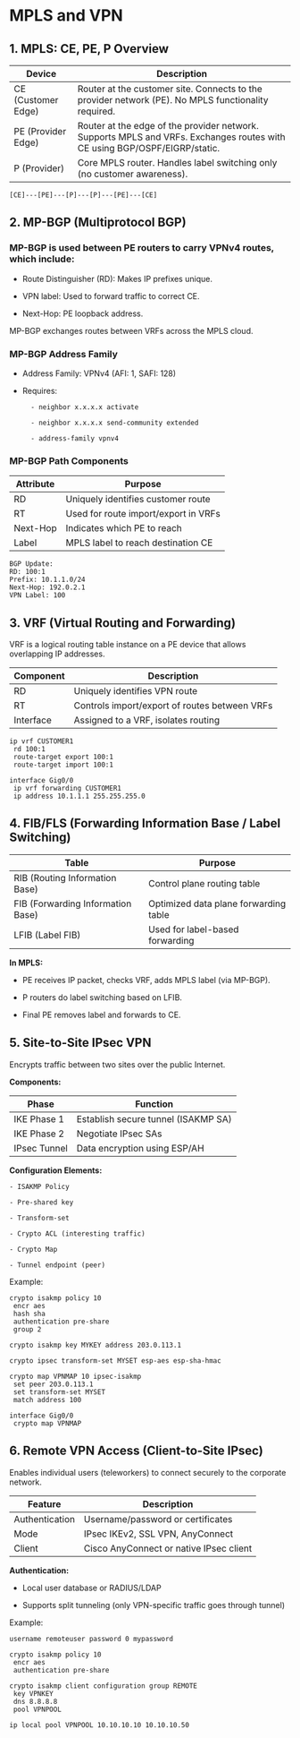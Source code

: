 # MPLS and VPN

## 1. MPLS: CE, PE, P Overview

| Device             | Description                                                                                                               |
| ------------------ | ------------------------------------------------------------------------------------------------------------------------- |
| CE (Customer Edge) | Router at the customer site. Connects to the provider network (PE). No MPLS functionality required.                       |
| PE (Provider Edge) | Router at the edge of the provider network. Supports MPLS and VRFs. Exchanges routes with CE using BGP/OSPF/EIGRP/static. |
| P (Provider)       | Core MPLS router. Handles label switching only (no customer awareness).                                                   |

```
[CE]---[PE]---[P]---[P]---[PE]---[CE]
```

## 2. MP-BGP (Multiprotocol BGP)

### MP-BGP is used between PE routers to carry VPNv4 routes, which include:

- Route Distinguisher (RD): Makes IP prefixes unique.

- VPN label: Used to forward traffic to correct CE.

- Next-Hop: PE loopback address.

 MP-BGP exchanges routes between VRFs across the MPLS cloud.

### MP-BGP Address Family

- Address Family: VPNv4 (AFI: 1, SAFI: 128)

- Requires:

        - neighbor x.x.x.x activate

        - neighbor x.x.x.x send-community extended

        - address-family vpnv4

### MP-BGP Path Components

| Attribute | Purpose                              |
| --------- | ------------------------------------ |
| RD        | Uniquely identifies customer route   |
| RT        | Used for route import/export in VRFs |
| Next-Hop  | Indicates which PE to reach          |
| Label     | MPLS label to reach destination CE   |
```
BGP Update:
RD: 100:1
Prefix: 10.1.1.0/24
Next-Hop: 192.0.2.1
VPN Label: 100
```
## 3. VRF (Virtual Routing and Forwarding)

VRF is a logical routing table instance on a PE device that allows overlapping IP addresses.

| Component | Description                                   |
| --------- | --------------------------------------------- |
| RD        | Uniquely identifies VPN route                 |
| RT        | Controls import/export of routes between VRFs |
| Interface | Assigned to a VRF, isolates routing           |

```
ip vrf CUSTOMER1
 rd 100:1
 route-target export 100:1
 route-target import 100:1

interface Gig0/0
 ip vrf forwarding CUSTOMER1
 ip address 10.1.1.1 255.255.255.0
```
## 4. FIB/FLS (Forwarding Information Base / Label Switching)

| Table                             | Purpose                               |
| --------------------------------- | ------------------------------------- |
| RIB (Routing Information Base)    | Control plane routing table           |
| FIB (Forwarding Information Base) | Optimized data plane forwarding table |
| LFIB (Label FIB)                  | Used for label-based forwarding       |

<b>In MPLS:</b>

+ PE receives IP packet, checks VRF, adds MPLS label (via MP-BGP).

+ P routers do label switching based on LFIB.

+ Final PE removes label and forwards to CE.

## 5. Site-to-Site IPsec VPN

Encrypts traffic between two sites over the public Internet.

<b>Components:</b>

| Phase        | Function                            |
| ------------ | ----------------------------------- |
| IKE Phase 1  | Establish secure tunnel (ISAKMP SA) |
| IKE Phase 2  | Negotiate IPsec SAs                 |
| IPsec Tunnel | Data encryption using ESP/AH        |

<b>Configuration Elements:</b>

    - ISAKMP Policy

    - Pre-shared key

    - Transform-set

    - Crypto ACL (interesting traffic)

    - Crypto Map

    - Tunnel endpoint (peer)

Example:
```
crypto isakmp policy 10
 encr aes
 hash sha
 authentication pre-share
 group 2

crypto isakmp key MYKEY address 203.0.113.1

crypto ipsec transform-set MYSET esp-aes esp-sha-hmac

crypto map VPNMAP 10 ipsec-isakmp
 set peer 203.0.113.1
 set transform-set MYSET
 match address 100

interface Gig0/0
 crypto map VPNMAP

```

## 6. Remote VPN Access (Client-to-Site IPsec)

Enables individual users (teleworkers) to connect securely to the corporate network.

| Feature        | Description                             |
| -------------- | --------------------------------------- |
| Authentication | Username/password or certificates       |
| Mode           | IPsec IKEv2, SSL VPN, AnyConnect        |
| Client         | Cisco AnyConnect or native IPsec client |

<b>Authentication:</b>

* Local user database or RADIUS/LDAP

* Supports split tunneling (only VPN-specific traffic goes through tunnel)

Example:
```
username remoteuser password 0 mypassword

crypto isakmp policy 10
 encr aes
 authentication pre-share

crypto isakmp client configuration group REMOTE
 key VPNKEY
 dns 8.8.8.8
 pool VPNPOOL

ip local pool VPNPOOL 10.10.10.10 10.10.10.50

```









